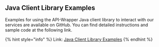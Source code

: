## Java Client Library Examples

Examples for using the API-Wrapper Java client library to interact with our services are available on GitHub. You can find detailed instructions and sample code at the following link.

{% hint style="info" %} 
Link: <a href="https://github.com/sovity/edc-ce/blob/main/connector/ce/libs/api-clients/java-client/README.md">Java Client Library Examples</a>
{% endhint %}
